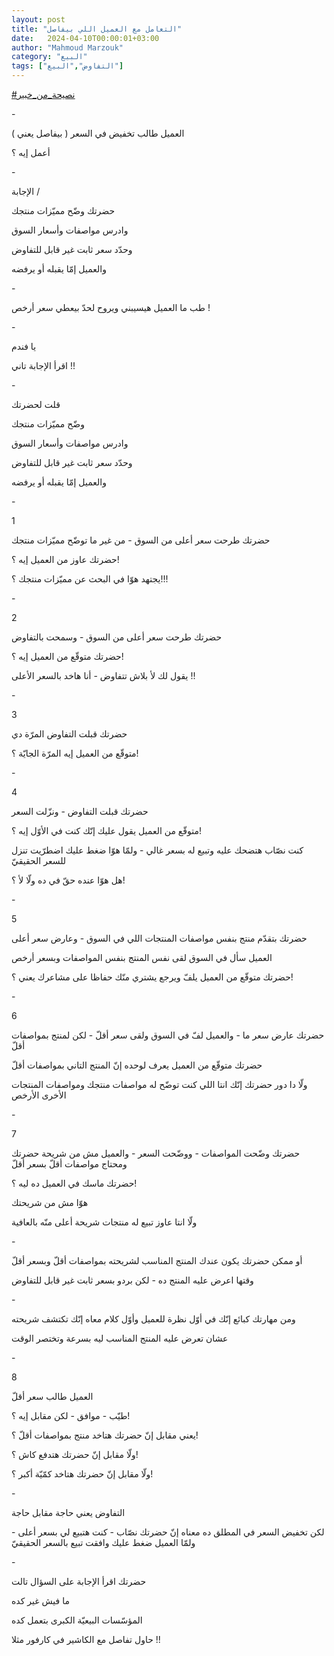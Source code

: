 ```yaml
---
layout: post
title: "التعامل مع العميل اللي بيفاصل"
date:   2024-04-10T00:00:01+03:00
author: "Mahmoud Marzouk"
category: "البيع"
tags: ["التفاوض","البيع"]
---
```



[<u>\#نصيحة\_من\_خبير</u>](https://www.facebook.com/hashtag/%D9%86%D8%B5%D9%8A%D8%AD%D8%A9_%D9%85%D9%86_%D8%AE%D8%A8%D9%8A%D8%B1?__eep__=6&__cft__%5b0%5d=AZVTxi5cPF1SA1E0PXZHFwpw5Bf-x_SoOMPVR23eTWJP7MiV3uLRHZY9v9Y73lj-V_vQpyB3tb1ul5YepzeGMvY9DnuYagA_83oswwLOmeWp3WMvpkIsFPlTqW9tyde29L3CAW58liQzUZ8dTmIpMlOfnWMc8NWYgHpOWy7Yvhj1kJLmBbUhhJQayUhwaP2GT9k&__tn__=*NK-R)

\-

العميل طالب تخفيض في السعر ( بيفاصل يعني )

أعمل إيه ؟

\-

الإجابة /

حضرتك وضّح مميّزات منتجك

وادرس مواصفات وأسعار السوق

وحدّد سعر ثابت غير قابل للتفاوض

والعميل إمّا يقبله أو يرفضه

\-

طب ما العميل هيسيبني ويروح لحدّ بيعطي سعر أرخص !

\-

يا فندم

اقرأ الإجابة تاني !!

\-

قلت لحضرتك

وضّح مميّزات منتجك

وادرس مواصفات وأسعار السوق

وحدّد سعر ثابت غير قابل للتفاوض

والعميل إمّا يقبله أو يرفضه

\-

1

حضرتك طرحت سعر أعلى من السوق - من غير ما توضّح مميّزات
منتجك

حضرتك عاوز من العميل إيه ؟!

يجتهد هوّا في البحث عن مميّزات منتجك ؟!!!

\-

2

حضرتك طرحت سعر أعلى من السوق - وسمحت بالتفاوض

حضرتك متوقّع من العميل إيه ؟!

يقول لك لأ بلاش تتفاوض - أنا هاخد بالسعر الأعلى
!!

\-

3

حضرتك قبلت التفاوض المرّة دي

متوقّع من العميل إيه المرّة الجايّة ؟!

\-

4

حضرتك قبلت التفاوض - ونزّلت السعر

متوقّع من العميل يقول عليك إنّك كنت في الأوّل إيه ؟!

كنت نصّاب هتضحك عليه وتبيع له بسعر غالي - ولمّا هوّا ضغط
عليك اضطرّيت تنزل للسعر الحقيقيّ

هل هوّا عنده حقّ في ده ولّا لأ ؟!

\-

5

حضرتك بتقدّم منتج بنفس مواصفات المنتجات اللي في السوق -
وعارض سعر أعلى

العميل سأل في السوق لقى نفس المنتج بنفس المواصفات وبسعر
أرخص

حضرتك متوقّع من العميل يلفّ ويرجع يشتري منّك حفاظا على
مشاعرك يعني ؟!

\-

6

حضرتك عارض سعر ما - والعميل لفّ في السوق ولقى سعر أقلّ -
لكن لمنتج بمواصفات أقلّ

حضرتك متوقّع من العميل يعرف لوحده إنّ المنتج التاني
بمواصفات أقلّ

ولّا دا دور حضرتك إنّك انتا اللي كنت توضّح له مواصفات منتجك
ومواصفات المنتجات الأخرى الأرخص

\-

7

حضرتك وضّحت المواصفات - ووضّحت السعر - والعميل مش من شريحة
حضرتك ومحتاج مواصفات أقلّ بسعر أقلّ

حضرتك ماسك في العميل ده ليه ؟!

هوّا مش من شريحتك

ولّا انتا عاوز تبيع له منتجات شريحة أعلى منّه
بالعافية

\-

أو ممكن حضرتك يكون عندك المنتج المناسب لشريحته بمواصفات
أقلّ وبسعر أقلّ

وقتها اعرض عليه المنتج ده - لكن بردو بسعر ثابت غير قابل
للتفاوض

\-

ومن مهارتك كبائع إنّك في أوّل نظرة للعميل وأوّل كلام معاه
إنّك تكتشف شريحته

عشان تعرض عليه المنتج المناسب ليه بسرعة وتختصر
الوقت

\-

8

العميل طالب سعر أقلّ

طيّب - موافق - لكن مقابل إيه ؟!

يعني مقابل إنّ حضرتك هتاخد منتج بمواصفات أقلّ ؟!

ولّا مقابل إنّ حضرتك هتدفع كاش ؟!

ولّا مقابل إنّ حضرتك هتاخد كمّيّة أكبر ؟!

\-

التفاوض يعني حاجة مقابل حاجة

لكن تخفيض السعر في المطلق ده معناه إنّ حضرتك نصّاب - كنت
هتبيع لي بسعر أعلى - ولمّا العميل ضغط عليك وافقت تبيع بالسعر
الحقيقيّ

\-

حضرتك اقرأ الإجابة على السؤال تالت

ما فيش غير كده

المؤسّسات البيعيّة الكبرى بتعمل كده

حاول تفاصل مع الكاشير في كارفور مثلا !!
